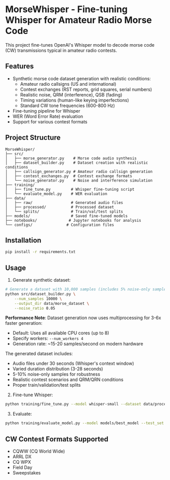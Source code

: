 # MorseWhisper - Fine-tuning Whisper for Amateur Radio Morse Code

This project fine-tunes OpenAI's Whisper model to decode morse code (CW) transmissions typical in amateur radio contests.

## Features

- Synthetic morse code dataset generation with realistic conditions:
  - Amateur radio callsigns (US and international)
  - Contest exchanges (RST reports, grid squares, serial numbers)
  - Realistic noise, QRM (interference), QSB (fading)
  - Timing variations (human-like keying imperfections)
  - Standard CW tone frequencies (600-800 Hz)
- Fine-tuning pipeline for Whisper
- WER (Word Error Rate) evaluation
- Support for various contest formats

## Project Structure

```
MorseWhisper/
├── src/
│   ├── morse_generator.py    # Morse code audio synthesis
│   ├── dataset_builder.py    # Dataset creation with realistic conditions
│   ├── callsign_generator.py # Amateur radio callsign generation
│   ├── contest_exchanges.py  # Contest exchange formats
│   └── noise_generator.py    # Noise and interference simulation
├── training/
│   ├── fine_tune.py         # Whisper fine-tuning script
│   └── evaluate_model.py    # WER evaluation
├── data/
│   ├── raw/                 # Generated audio files
│   ├── processed/           # Processed dataset
│   └── splits/              # Train/val/test splits
├── models/                  # Saved fine-tuned models
├── notebooks/              # Jupyter notebooks for analysis
└── configs/               # Configuration files
```

## Installation

```bash
pip install -r requirements.txt
```

## Usage

1. Generate synthetic dataset:
```bash
# Generate a dataset with 10,000 samples (includes 5% noise-only samples)
python src/dataset_builder.py \
    --num_samples 10000 \
    --output_dir data/morse_dataset \
    --noise_ratio 0.05
```

**Performance Note**: Dataset generation now uses multiprocessing for 3-6x faster generation:
- Default: Uses all available CPU cores (up to 8)
- Specify workers: `--num_workers 4`
- Generation rate: ~15-20 samples/second on modern hardware

The generated dataset includes:
- Audio files under 30 seconds (Whisper's context window)
- Varied duration distribution (3-28 seconds)
- 5-10% noise-only samples for robustness
- Realistic contest scenarios and QRM/QRN conditions
- Proper train/validation/test splits

2. Fine-tune Whisper:
```bash
python training/fine_tune.py --model whisper-small --dataset data/processed
```

3. Evaluate:
```bash
python training/evaluate_model.py --model models/best_model --test_set data/splits/test
```

## CW Contest Formats Supported

- CQWW (CQ World Wide)
- ARRL DX
- CQ WPX
- Field Day
- Sweepstakes 